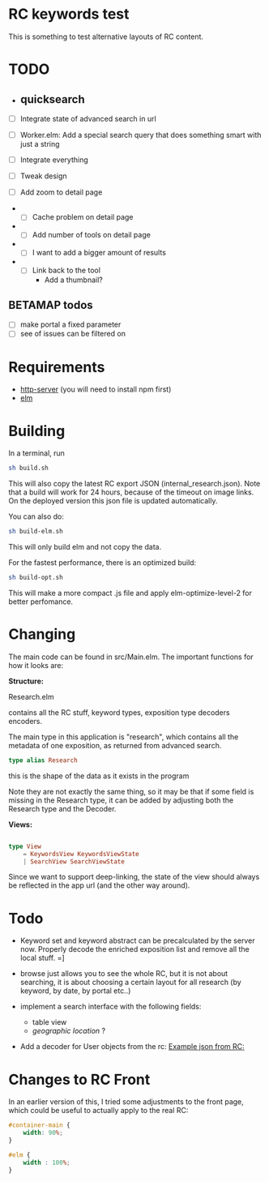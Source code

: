 # RC keywords test

This is something to test alternative layouts of RC content.

# TODO

* ## quicksearch

- [ ] Integrate state of advanced search in url
- [ ] Worker.elm: Add a special search query that does something smart with just a string
- [ ] Integrate everything
- [ ] Tweak design

- [ ] Add zoom to detail page
* - [ ] Cache problem on detail page
* - [ ] Add number of tools on detail page
* - [ ] I want to add a bigger amount of results
* - [ ] Link back to the tool
      - Add a thumbnail?

## BETAMAP todos

* [ ] make portal a fixed parameter
* [ ] see of issues can be filtered on

# Requirements

* [http-server](https://www.npmjs.com/package/http-server)
(you will need to install npm first)
* [elm](https://guide.elm-lang.org/install/elm.html)

# Building

In a terminal, run 

```bash
sh build.sh
```

This will also copy the latest RC export JSON (internal_research.json). Note that a build will work for 24 hours, because of the timeout on image links. On the deployed version this json file is updated automatically.

You can also do:
```bash 
sh build-elm.sh
```

This will only build elm and not copy the data.


For the fastest performance, there is an optimized build:
```bash
sh build-opt.sh
```

This will make a more compact .js file and apply elm-optimize-level-2 for better perfomance.


# Changing

The main code can be found in src/Main.elm. The important functions for how it looks are:

__Structure:__

Research.elm 

contains all the RC stuff, keyword types, exposition type decoders encoders.

The main type in this application is "research", which contains all the metadata of one exposition, as returned from advanced search.


```elm 
type alias Research
```

this is the shape of the data as it exists in the program 

Note they are not exactly the same thing, so it may be that if some field is missing in the Research type, it can be added by adjusting both the Research type and the Decoder.

__Views:__

```elm 

type View
    = KeywordsView KeywordsViewState
    | SearchView SearchViewState
```

Since we want to support deep-linking, the state of the view should always be reflected in the app url (and the other way around).



# Todo

- Keyword set and keyword abstract can be precalculated by the server now. Properly decode the enriched exposition list and remove all the local stuff. =]

- browse just allows you to see the whole RC, but it is not about searching, it is about choosing a certain layout for all research (by keyword, by date, by portal etc..)
- implement a search interface with the following fields:
    * table view
    * *geographic location* ?
- Add a decoder for User objects from the rc:
[Example json from RC:](https://www.researchcatalogue.net/portal/search-result?fulltext=&name=&keywords=&country=&type_user=user&resulttype=user&modifiedafter=&modifiedbefore=&format=json&limit=25&page=0)


# Changes to RC Front

In an earlier version of this, I tried some adjustments to the front page, which could be useful to actually apply to the real RC:

```CSS
#container-main {
    width: 90%;
}

#elm {
    width : 100%;
}
```

